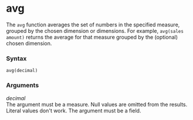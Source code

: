 # avg<a name="avg-function"></a>

The `avg` function averages the set of numbers in the specified measure, grouped by the chosen dimension or dimensions\. For example, `avg(sales amount)` returns the average for that measure grouped by the \(optional\) chosen dimension\.

### Syntax<a name="avg-function-syntax"></a>

```
avg(decimal)
```

### Arguments<a name="avg-function-arguments"></a>

 *decimal*   
The argument must be a measure\. Null values are omitted from the results\. Literal values don't work\. The argument must be a field\.